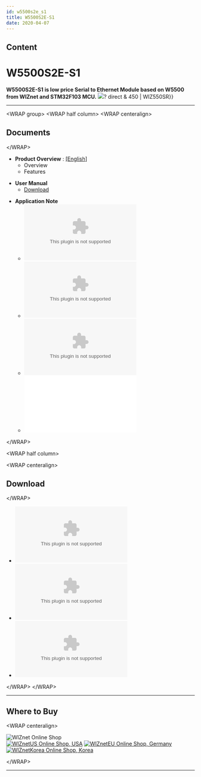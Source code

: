 ```yaml
---
id: w5500s2e_s1
title: W5500S2E-S1
date: 2020-04-07
---
```


## Content

# W5500S2E-S1

**W5500S2E-S1 is low price Serial to Ethernet Module based on W5500 from
WIZnet and STM32F103 MCU.**
![](/{{/products/w5500s2e-z1/500k_w5500s2e_s1.jpg)? direct & 450 |
WIZ550SR}}

-----

\<WRAP group\> \<WRAP half column\> \<WRAP centeralign\>

## Documents

\</WRAP\>

  - **Product Overview** :
    [\[English](/products/w5500s2e-z1/w5500s2e-z1_overview_en)\] 
      - Overview
      - Features

<!-- end list -->

  - **User Manual**
      - [Download](https://www.wizse.com/w5500s2e/#)

<!-- end list -->

  - **Application Note**
      - ![Guideline for configuring TCP
        Server](/products/w5500s2e-z1/guideline_for_configure_the_s2e_as_tcp_server_by_mcu_v1.1.zip)
      - ![Guideline for configuring UDP
        mode](/products/w5500s2e-z1/guideline_for_configuring_the_s2e_into_udp_mode_by_mcu_v1.1.zip)
      - ![Guideline for configuring TCP
        Client](/products/w5500s2e-z1/guideline_for_configure_the_s2e_as_tcp_client_by_mcu_v1.1.zip)
      - ![Guideline for configuring multiple TCP
        Clients](/products/w5500s2e-z1/guideline_for_configuring_the_s2e_as_multiple_tcp_clients_by_mcu_v1.0_.pdf)

\</WRAP\>

\<WRAP half column\>

\<WRAP centeralign\>

## Download

\</WRAP\>

  - ![Firmware binary](/products/w5500s2e-z1/w5500s2e-s1_app_v2.2.zip)
  - ![Configuration Tool
    (Setup)](/products/w5500s2e-z1/wizs2e_configtool_v1.0.1.3_setup.zip)
  - ![Configuration Tool (.exe
    only)](/products/w5500s2e-z1/wizs2e_configtool_v1.0.1.3.zip)

\</WRAP\> \</WRAP\>

-----

## Where to Buy

\<WRAP centeralign\>

![WIZnet Online Shop](/products/w5500s2e-z1/buynow.png)  
[![WIZnetUS Online Shop,
USA](/products/w5500/w5500_evb/icons/dollar.png)](http://www.shopwiznet.com/)
[![WIZnetEU Online Shop,
Germany](/products/w5500/w5500_evb/icons/european-euro.png)](http://shop.wiznet.eu/)
[![WIZnetKorea Online Shop,
Korea](/products/w5500/w5500_evb/icons/won.png)](http://shop.wiznet.co.kr/)

\</WRAP\>

-----
